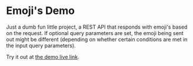 # Emoji's Demo

Just a dumb fun little project, a REST API that responds with emoji's based on the request.
If optional query parameters are set, the emoji being sent out might be different (depending on whether certain conditions are met in the input query parameters).

Try it out at [the demo live link](http://emojis-demo.herokuapp.com/emoji).